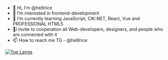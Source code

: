 - 👋 Hi, I’m @helllrice
- 👀 I’m interested in frontend-development
- 🌱 I’m currently learning JavaScript, С#/.NET, React, Vue and PROFESSIONAL HTML5
- 💞️I invite to cooperation all Web-developers, designers, and people who are connected with it
- 📫 How to reach me TG - @helllrice

[![Top Langs](https://github-readme-stats.vercel.app/api/top-langs/?username=helllrice&layout=compact)](https://github.com/anuraghazra/github-readme-stats)


<!---
helllrice/helllrice is a ✨ special ✨ repository because its `README.md` (this file) appears on your GitHub profile.
You can click the Preview link to take a look at your changes.
--->
